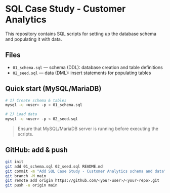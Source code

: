 # SQL Case Study - Customer Analytics

This repository contains SQL scripts for setting up the database schema and populating it with data.

## Files

- `01_schema.sql` — schema (DDL): database creation and table definitions
- `02_seed.sql` — data (DML): insert statements for populating tables

## Quick start (MySQL/MariaDB)

```bash
# 1) Create schema & tables
mysql -u <user> -p < 01_schema.sql

# 2) Load data
mysql -u <user> -p < 02_seed.sql
```

> Ensure that MySQL/MariaDB server is running before executing the scripts.

## GitHub: add & push

```bash
git init
git add 01_schema.sql 02_seed.sql README.md
git commit -m "Add SQL Case Study - Customer Analytics schema and data"
git branch -M main
git remote add origin https://github.com/<your-user>/<your-repo>.git
git push -u origin main
```
